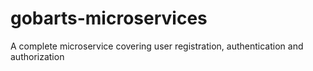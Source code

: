 # gobarts-microservices
A complete microservice covering user registration, authentication and authorization
